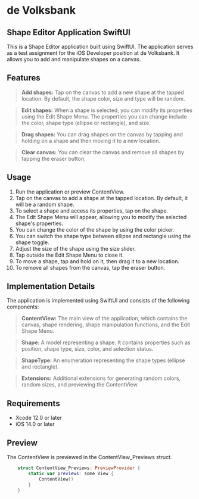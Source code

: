 
# de Volksbank

## Shape Editor Application SwiftUI


This is a Shape Editor application built using SwiftUI. The application serves as a test assignment for the iOS Developer position at de Volksbank. It allows you to add and manipulate shapes on a canvas.



## Features

> **Add shapes:** Tap on the canvas to add a new shape at the tapped location. By default, the shape color, size and type will be random.

> **Edit shapes:** When a shape is selected, you can modify its properties using the Edit Shape Menu. The properties you can change include the color, shape type (ellipse or rectangle), and size.

> **Drag shapes:** You can drag shapes on the canvas by tapping and holding on a shape and then moving it to a new location.

> **Clear canvas:** You can clear the canvas and remove all shapes by tapping the eraser button.



## Usage

1. Run the application or preview ContentView.
2. Tap on the canvas to add a shape at the tapped location. By default, it will be a random shape.
3. To select a shape and access its properties, tap on the shape.
4. The Edit Shape Menu will appear, allowing you to modify the selected shape's properties.
5. You can change the color of the shape by using the color picker.
6. You can switch the shape type between ellipse and rectangle using the shape toggle.
7. Adjust the size of the shape using the size slider.
8. Tap outside the Edit Shape Menu to close it.
9. To move a shape, tap and hold on it, then drag it to a new location.
10. To remove all shapes from the canvas, tap the eraser button.



## Implementation Details

The application is implemented using SwiftUI and consists of the following components:

> **ContentView:** The main view of the application, which contains the canvas, shape rendering, shape manipulation functions, and the Edit Shape Menu.

> **Shape:** A model representing a shape. It contains properties such as position, shape type, size, color, and selection status.

> **ShapeType:** An enumeration representing the shape types (ellipse and rectangle).

> **Extensions:** Additional extensions for generating random colors, random sizes, and previewing the ContentView.



## Requirements

- Xcode 12.0 or later
- iOS 14.0 or later



## Preview

The ContentView is previewed in the ContentView_Previews struct.

```swift
    struct ContentView_Previews: PreviewProvider {
        static var previews: some View {
            ContentView()
        }
    }
```
